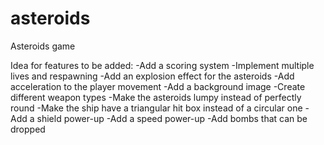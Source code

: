 # asteroids
Asteroids game 

Idea for features to be added:
-Add a scoring system
-Implement multiple lives and respawning
-Add an explosion effect for the asteroids
-Add acceleration to the player movement
-Add a background image
-Create different weapon types
-Make the asteroids lumpy instead of perfectly round
-Make the ship have a triangular hit box instead of a circular one
-Add a shield power-up
-Add a speed power-up
-Add bombs that can be dropped
